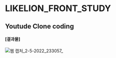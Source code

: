 # LIKELION_FRONT_STUDY
  
  ## Youtude Clone coding 
  
#### [결과물]
![웹 캡처_2-5-2022_233057_](https://user-images.githubusercontent.com/97172766/166251922-f222b74f-b2c4-4e3d-8dd8-0691c89359bd.jpeg)
